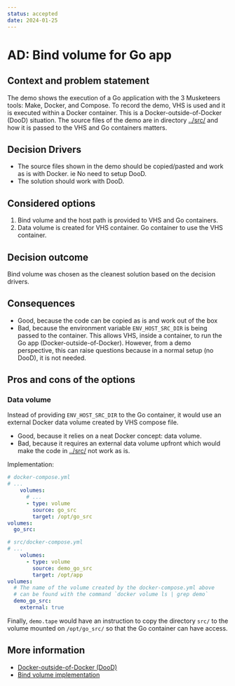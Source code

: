 ```yaml
---
status: accepted
date: 2024-01-25
---
```


# AD: Bind volume for Go app

## Context and problem statement

The demo shows the execution of a Go application with the 3 Musketeers tools: Make, Docker, and Compose. To record the demo, VHS is used and it is executed within a Docker container. This is a Docker-outside-of-Docker (DooD) situation. The source files of the demo are in directory [../src/](../src) and how it is passed to the VHS and Go containers matters.

## Decision Drivers

- The source files shown in the demo should be copied/pasted and work as is with Docker. ie No need to setup DooD.
- The solution should work with DooD.

## Considered options

1. Bind volume and the host path is provided to VHS and Go containers.
2. Data volume is created for VHS container. Go container to use the VHS container.

## Decision outcome

Bind volume was chosen as the cleanest solution based on the decision drivers.

## Consequences

- Good, because the code can be copied as is and work out of the box
- Bad, because the environment variable `ENV_HOST_SRC_DIR` is being passed to the container. This allows VHS, inside a container, to run the Go app (Docker-outside-of-Docker). However, from a demo perspective, this can raise questions because in a normal setup (no DooD), it is not needed.

## Pros and cons of the options

### Data volume

Instead of providing `ENV_HOST_SRC_DIR` to the Go container, it would use an external Docker data volume created by VHS compose file.

- Good, because it relies on a neat Docker concept: data volume.
- Bad, because it requires an external data volume upfront which would make the code in [../src/](../src) not work as is.

Implementation:

```yml
# docker-compose.yml
# ...
    volumes:
      # ...
      - type: volume
        source: go_src
        target: /opt/go_src
volumes:
  go_src:
```

```yml
# src/docker-compose.yml
# ...
    volumes:
      - type: volume
        source: demo_go_src
        target: /opt/app
volumes:
  # The name of the volume created by the docker-compose.yml above
  # can be found with the command `docker volume ls | grep demo`
  demo_go_src:
    external: true
```

Finally, `demo.tape` would have an instruction to copy the directory `src/` to the volume mounted on `/opt/go_src/` so that the Go container can have access.

## More information

- [Docker-outside-of-Docker (DooD)][linkDockerOutsideOfDocker]
- [Bind volume implementation][linkBindVolumeImplementation]


[linkBindVolumeImplementation]: ../README.md#implementation
[linkDockerOutsideOfDocker]: https://3musketeersdev.netlify.app/guide/patterns.html#docker-in-outside-of-docker-dind-dood
